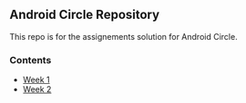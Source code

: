 ## Android Circle Repository

This repo is for the assignements solution for Android Circle.
 
 ### Contents
 - [Week 1](https://github.com/CATReloaded/Android-Cricle-Tasks/tree/master/Weeks/Week%201)
 - [Week 2]()
